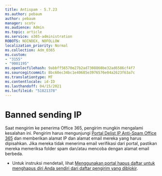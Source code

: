 ```yaml
---
title: Antispam - 5.7.23
ms.author: pebaum
author: pebaum
manager: scotv
ms.audience: Admin
ms.topic: article
ms.service: o365-administration
ROBOTS: NOINDEX, NOFOLLOW
localization_priority: Normal
ms.collection: Adm_O365
ms.custom:
- "3155"
- "9001195"
ms.openlocfilehash: 9abbff56570e27b2ad7308860be32ad6586cf4f7
ms.sourcegitcommit: 8bc60ec34bc1e40685e3976576e04a2623f63a7c
ms.translationtype: MT
ms.contentlocale: id-ID
ms.lasthandoff: 04/15/2021
ms.locfileid: "51821378"
---
```

# <a name="banned-sending-ip"></a>Banned sending IP

Saat mengirim ke penerima Office 365, pengirim mungkin mengalami kesalahan ini. Pengirim harus mengunjungi [Portal Delist IP Anti-Spam Office 365](https://sender.office.com/) dan memberikan alamat IP dan alamat email mereka yang harus dipisahkan. Jika mereka tidak menerima email verifikasi dari portal, pastikan mereka memeriksa folder spam dan/atau mencoba dengan alamat email berbeda. 

- Untuk instruksi mendetail, lihat [Menggunakan portal hapus daftar untuk menghapus diri Anda sendiri dari daftar pengirim yang diblokir](https://docs.microsoft.com/microsoft-365/security/office-365-security/use-the-delist-portal-to-remove-yourself-from-the-office-365-blocked-senders-lis?view=o365-worldwide).
